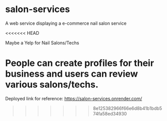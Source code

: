 # salon-services
A web service displaying a e-commerce nail salon service

<<<<<<< HEAD


Maybe a Yelp for Nail Salons/Techs

People can create profiles for their business and users can review various salons/techs.
=======
Deployed link for reference: https://salon-services.onrender.com/
>>>>>>> 8e125382966f66e6d8b41b1bdb574fa58ed34930
